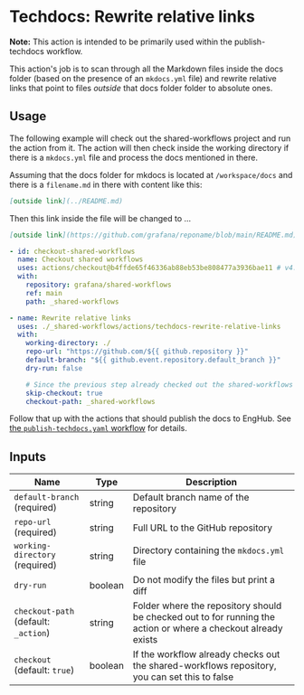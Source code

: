 # Techdocs: Rewrite relative links

**Note:** This action is intended to be primarily used within the publish-techdocs workflow.

This action's job is to scan through all the Markdown files inside the docs
folder (based on the presence of an `mkdocs.yml` file) and rewrite relative
links that point to files _outside_ that docs folder folder to absolute ones.

## Usage

The following example will check out the shared-workflows project and run the action from it.
The action will then check inside the working directory if there is a `mkdocs.yml` file and process the docs mentioned in there.

Assuming that the docs folder for mkdocs is located at `/workspace/docs` and there is a `filename.md` in there with content like this:

```markdown
[outside link](../README.md)
```

Then this link inside the file will be changed to ...

```markdown
[outside link](https://github.com/grafana/reponame/blob/main/README.md)
```

```yaml
- id: checkout-shared-workflows
  name: Checkout shared workflows
  uses: actions/checkout@b4ffde65f46336ab88eb53be808477a3936bae11 # v4.1.1
  with:
    repository: grafana/shared-workflows
    ref: main
    path: _shared-workflows

- name: Rewrite relative links
  uses: ./_shared-workflows/actions/techdocs-rewrite-relative-links
  with:
    working-directory: ./
    repo-url: "https://github.com/${{ github.repository }}"
    default-branch: "${{ github.event.repository.default_branch }}"
    dry-run: false

    # Since the previous step already checked out the shared-workflows repo, we can use that:
    skip-checkout: true
    checkout-path: _shared-workflows
```

Follow that up with the actions that should publish the docs to EngHub. See [the `publish-techdocs.yaml` workflow](https://github.com/grafana/shared-workflows/blob/main/.github/workflows/publish-techdocs.yaml) for details.

## Inputs

| Name                                 | Type    | Description                                                                                                    |
| ------------------------------------ | ------- | -------------------------------------------------------------------------------------------------------------- |
| `default-branch` (required)          | string  | Default branch name of the repository                                                                          |
| `repo-url` (required)                | string  | Full URL to the GitHub repository                                                                              |
| `working-directory` (required)       | string  | Directory containing the `mkdocs.yml` file                                                                     |
| `dry-run`                            | boolean | Do not modify the files but print a diff                                                                       |
| `checkout-path` (default: `_action`) | string  | Folder where the repository should be checked out to for running the action or where a checkout already exists |
| `checkout` (default: `true`)         | boolean | If the workflow already checks out the shared-workflows repository, you can set this to false                  |
